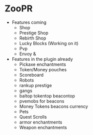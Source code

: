 # ZooPR

* Features coming
  * Shop
  * Prestige Shop
  * Rebirth Shop
  * Lucky Blocks (Working on it)
  * Pvp
  * Envoy
&
* Features in the plugin already
  * Pickaxe enchantments
  * Token/Money pouches
  * Scoreboard
  * Robots
  * rankup prestige 
  * gangs
  * baltop tokentop beacontop
  * pvemobs for beacons
  * Money Tokens beacons currency
  * Pets
  * Quest Scrolls
  * armor enchantments
  * Weapon enchantments




